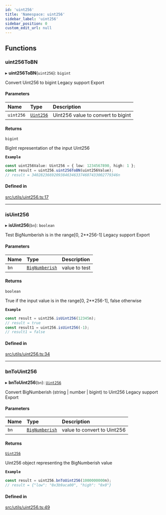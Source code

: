 ```yaml
---
id: 'uint256'
title: 'Namespace: uint256'
sidebar_label: 'uint256'
sidebar_position: 0
custom_edit_url: null
---
```


## Functions

### uint256ToBN

▸ **uint256ToBN**(`uint256`): `bigint`

Convert Uint256 to bigint
Legacy support Export

#### Parameters

| Name      | Type                                        | Description                        |
| :-------- | :------------------------------------------ | :--------------------------------- |
| `uint256` | [`Uint256`](../interfaces/types.Uint256.md) | Uint256 value to convert to bigint |

#### Returns

`bigint`

BigInt representation of the input Uint256

**`Example`**

```typescript
const uint256Value: Uint256 = { low: 1234567890, high: 1 };
const result = uint256.uint256ToBN(uint256Value);
// result = 340282366920938463463374607433002779346n
```

#### Defined in

[src/utils/uint256.ts:17](https://github.com/starknet-io/starknet.js/blob/v7.6.2/src/utils/uint256.ts#L17)

---

### isUint256

▸ **isUint256**(`bn`): `boolean`

Test BigNumberish is in the range[0, 2**256-1]
Legacy support Export

#### Parameters

| Name | Type                                    | Description   |
| :--- | :-------------------------------------- | :------------ |
| `bn` | [`BigNumberish`](types.md#bignumberish) | value to test |

#### Returns

`boolean`

True if the input value is in the range[0, 2**256-1], false otherwise

**`Example`**

```typescript
const result = uint256.isUint256(12345n);
// result = true
const result1 = uint256.isUint256(-1);
// result1 = false
```

#### Defined in

[src/utils/uint256.ts:34](https://github.com/starknet-io/starknet.js/blob/v7.6.2/src/utils/uint256.ts#L34)

---

### bnToUint256

▸ **bnToUint256**(`bn`): [`Uint256`](../interfaces/types.Uint256.md)

Convert BigNumberish (string | number | bigint) to Uint256
Legacy support Export

#### Parameters

| Name | Type                                    | Description                 |
| :--- | :-------------------------------------- | :-------------------------- |
| `bn` | [`BigNumberish`](types.md#bignumberish) | value to convert to Uint256 |

#### Returns

[`Uint256`](../interfaces/types.Uint256.md)

Uint256 object representing the BigNumberish value

**`Example`**

```typescript
const result = uint256.bnToUint256(1000000000n);
// result = {"low": "0x3b9aca00", "high": "0x0"}
```

#### Defined in

[src/utils/uint256.ts:49](https://github.com/starknet-io/starknet.js/blob/v7.6.2/src/utils/uint256.ts#L49)
